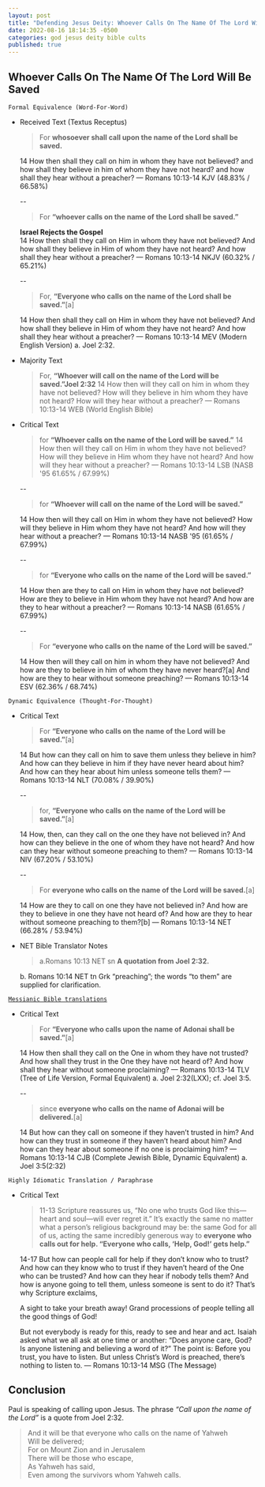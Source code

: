 ```yaml
---
layout: post
title: "Defending Jesus Deity: Whoever Calls On The Name Of The Lord Will Be Saved ✝️"
date: 2022-08-16 18:14:35 -0500
categories: god jesus deity bible cults
published: true
---
```


## Whoever Calls On The Name Of The Lord Will Be Saved

`Formal Equivalence (Word-For-Word)`
- Received Text (Textus Receptus)

    >  For **whosoever shall call upon the name of the Lord shall be saved.**
    >
    14 How then shall they call on him in whom they have not believed? and how shall they believe in him of whom they have not heard? and how shall they hear without a preacher? &mdash; Romans 10:13-14 KJV (48.83% / 66.58%)

    --

    > For **“whoever calls on the name of the Lord shall be saved.”**
    >
    **Israel Rejects the Gospel**<br>
    14 How then shall they call on Him in whom they have not believed? And how shall they believe in Him of whom they have not heard? And how shall they hear without a preacher? &mdash; Romans 10:13-14 NKJV (60.32% / 65.21%)

    --

    > For, **“Everyone who calls on the name of the Lord shall be saved.”**[a]
    >
    14 How then shall they call on Him in whom they have not believed? And how shall they believe in Him of whom they have not heard? And how shall they hear without a preacher? &mdash; Romans 10:13-14 MEV (Modern English Version) a. Joel 2:32.

- Majority Text

    > For, **“Whoever will call on the name of the Lord will be saved.”Joel 2:32** 14 How then will they call on him in whom they have not believed? How will they believe in him whom they have not heard? How will they hear without a preacher? &mdash; Romans 10:13-14 WEB (World English Bible)

- Critical Text

    > for **“Whoever calls on the name of the Lord will be saved.”**
    14 How then will they call on Him in whom they have not believed? How will they believe in Him whom they have not heard? And how will they hear without a preacher? &mdash; Romans 10:13-14 LSB (NASB '95 61.65% / 67.99%)

    --

    > for **“Whoever will call on the name of the Lord will be saved.”**
    >
    14 How then will they call on Him in whom they have not believed? How will they believe in Him whom they have not heard? And how will they hear without a preacher? &mdash; Romans 10:13-14 NASB '95 (61.65% / 67.99%)

    --

    > for **“Everyone who calls on the name of the Lord will be saved.”**
    >
    14 How then are they to call on Him in whom they have not believed? How are they to believe in Him whom they have not heard? And how are they to hear without a preacher? &mdash; Romans 10:13-14 NASB (61.65% / 67.99%)

    --

    > For **“everyone who calls on the name of the Lord will be saved.”**
    >
    14 How then will they call on him in whom they have not believed? And how are they to believe in him of whom they have never heard?[a] And how are they to hear without someone preaching? &mdash; Romans 10:13-14 ESV (62.36% / 68.74%)

`Dynamic Equivalence (Thought-For-Thought)`
- Critical Text

    > For **“Everyone who calls on the name of the Lord will be saved.”**[a]
    >
    14 But how can they call on him to save them unless they believe in him? And how can they believe in him if they have never heard about him? And how can they hear about him unless someone tells them? &mdash; Romans 10:13-14 NLT (70.08% / 39.90%)

    --

    > for, **“Everyone who calls on the name of the Lord will be saved.”**[a]
    >
    14 How, then, can they call on the one they have not believed in? And how can they believe in the one of whom they have not heard? And how can they hear without someone preaching to them? &mdash; Romans 10:13-14 NIV (67.20% / 53.10%)

    --

    > For **everyone who calls on the name of the Lord will be saved.**[a]
    >
    14 How are they to call on one they have not believed in? And how are they to believe in one they have not heard of? And how are they to hear without someone preaching to them?[b] &mdash; Romans 10:13-14 NET (66.28% / 53.94%)

- NET Bible Translator Notes
    
    > a.Romans 10:13 NET sn **A quotation from Joel 2:32.**
    >
    b. Romans 10:14 NET tn Grk “preaching”; the words “to them” are supplied for clarification.

[`Messianic Bible translations`](https://en.wikipedia.org/wiki/Messianic_Bible_translations)
- Critical Text
    > For **“Everyone who calls upon the name of Adonai shall be saved.”**[a]
    >
    14 How then shall they call on the One in whom they have not trusted? And how shall they trust in the One they have not heard of? And how shall they hear without someone proclaiming? &mdash; Romans 10:13-14 TLV (Tree of Life Version, Formal Equivalent) a. Joel 2:32(LXX); cf. Joel 3:5.

    --

    > since **everyone who calls on the name of Adonai will be delivered.**[a]
    >
    14 But how can they call on someone if they haven’t trusted in him? And how can they trust in someone if they haven’t heard about him? And how can they hear about someone if no one is proclaiming him? &mdash; Romans 10:13-14 CJB (Complete Jewish Bible, Dynamic Equivalent) a. Joel 3:5(2:32)

`Highly Idiomatic Translation / Paraphrase`
- Critical Text
    > 11-13 Scripture reassures us, “No one who trusts God like this—heart and soul—will ever regret it.” It’s exactly the same no matter what a person’s religious background may be: the same God for all of us, acting the same incredibly generous way to **everyone who calls out for help. “Everyone who calls, ‘Help, God!’ gets help.”**
    >
    14-17 But how can people call for help if they don’t know who to trust? And how can they know who to trust if they haven’t heard of the One who can be trusted? And how can they hear if nobody tells them? And how is anyone going to tell them, unless someone is sent to do it? That’s why Scripture exclaims,
    >
    A sight to take your breath away!
    Grand processions of people
        telling all the good things of God!
    >
    But not everybody is ready for this, ready to see and hear and act. Isaiah asked what we all ask at one time or another: “Does anyone care, God? Is anyone listening and believing a word of it?” The point is: Before you trust, you have to listen. But unless Christ’s Word is preached, there’s nothing to listen to. &mdash; Romans 10:13-14 MSG (The Message)

## Conclusion

Paul is speaking of calling upon Jesus. The phrase *“Call upon the name of the Lord”* is a quote from Joel 2:32.

> And it will be that everyone who calls on the name of Yahweh<br>
Will be delivered;<br>
For on Mount Zion and in Jerusalem<br>
There will be those who escape,<br>
As Yahweh has said,<br>
Even among the survivors whom Yahweh calls.<br>

<script>
	var refTagger = {
		settings: {
			bibleVersion: 'ESV'
		}
	}; 

	(function(d, t) {
		var n=d.querySelector('[nonce]');
		refTagger.settings.nonce = n && (n.nonce||n.getAttribute('nonce'));
		var g = d.createElement(t), s = d.getElementsByTagName(t)[0];
		g.src = 'https://api.reftagger.com/v2/RefTagger.js';
		g.nonce = refTagger.settings.nonce;
		s.parentNode.insertBefore(g, s);
	}(document, 'script'));
</script>